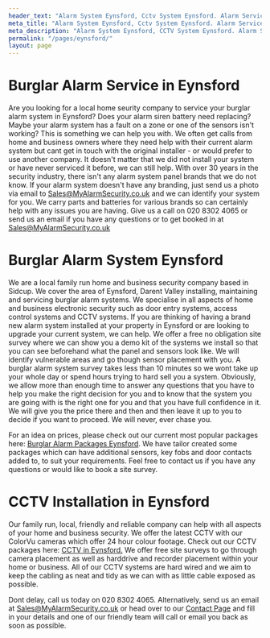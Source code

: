 ```yaml
---
header_text: "Alarm System Eynsford, Cctv System Eynsford. Alarm Service Eynsford"
meta_title: "Alarm System Eynsford, Cctv System Eynsford. Alarm Service Eynsford"
meta_description: "Alarm System Eynsford, CCTV System Eynsford. Alarm Service Eynsford, Alarm Battery Replacement Eynsford, Home Alarm System Eynsford. Tel 020 8302 4065"
permalink: "/pages/eynsford/"
layout: page
---
```


# Burglar Alarm Service in Eynsford 

Are you looking for a local home seurity company to service your burglar alarm system in Eynsford? Does your alarm siren battery need replacing? Maybe your alarm system has a fault on a zone or one of the sensors isn\'t working? This is something we can help you with. We often get calls from home and business owners where they need help with their current alarm system but cant get in touch with the original installer - or would prefer to use another company. It doesn\'t matter that we did not install your system or have never serviced it before, we can still help. With over 30 years in the security industry, there isn\'t any alarm system panel brands that we do not know. If your alarm system doesn\'t have any branding, just send us a photo via email to [Sales@MyAlarmSecurity.co.uk](mailto:Sales@MyAlarmSecurity.co.uk) and we can identify your system for you. We carry parts and batteries for various brands so can certainly help with any issues you are having. Give us a call on 020 8302 4065 or send us an email if you have any questions or to get booked in at Sales@MyAlarmSecurity.co.uk

# Burglar Alarm System Eynsford 

We are a local family run home and business security company based in Sidcup. We cover the area of Eynsford, Darent Valley installing, maintaining and servicing burglar alarm systems. We specialise in all aspects of home and business electronic security such as door entry systems, access control systems and CCTV systems. If you are thinking of having a brand new alarm system installed at your property in Eynsford or are looking to upgrade your current system, we can help. We offer a free no obligation site survey where we can show you a demo kit of the systems we install so that you can see beforehand what the panel and sensors look like. We will identify vulnerable areas and go though sensor placement with you. A burglar alarm system survey takes less than 10 minutes so we wont take up your whole day or spend hours trying to hard sell you a system. Obviously, we allow more than enough time to answer any questions that you have to help you make the right decision for you and to know that the system you are going with is the right one for you and that you have full confidence in it. We will give you the price there and then and then leave it up to you to decide if you want to proceed. We will never, ever chase you.

For an idea on prices, please check out our current most popular packages here: [Burglar Alarm Packages Eynsford](../categories/burglar-alarms.php.html). We have tailor created some packages which can have additional sensors, key fobs and door contacts added to, to suit your requirements. Feel free to contact us if you have any questions or would like to book a site survey.

# CCTV Installation in Eynsford 

Our family run, local, friendly and reliable company can help with all aspects of your home and business security. We offer the latest CCTV with our ColorVu cameras which offer 24 hour colour footage. Check out our CCTV packages here: [CCTV in Eynsford.](../categories/cctv.php.html) We offer free site surveys to go through camera placement as well as harddrive and recorder placement within your home or business. All of our CCTV systems are hard wired and we aim to keep the cabling as neat and tidy as we can with as little cable exposed as possible.

Dont delay, call us today on 020 8302 4065. Alternatively, send us an email at Sales@MyAlarmSecurity.co.uk or head over to our [Contact Page](../contact.php.html) and fill in your details and one of our friendly team will call or email you back as soon as possible.